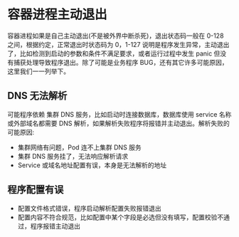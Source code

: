 # 容器进程主动退出

容器进程如果是自己主动退出(不是被外界中断杀死)，退出状态码一般在 0-128 之间，根据约定，正常退出时状态码为 0，1-127 说明是程序发生异常，主动退出了，比如检测到启动的参数和条件不满足要求，或者运行过程中发生 panic 但没有捕获处理导致程序退出。除了可能是业务程序 BUG，还有其它许多可能原因，这里我们一一列举下。

## DNS 无法解析

可能程序依赖 集群 DNS 服务，比如启动时连接数据库，数据库使用 service 名称或外部域名都需要 DNS 解析，如果解析失败程序将报错并主动退出。解析失败的可能原因:

* 集群网络有问题，Pod 连不上集群 DNS 服务
* 集群 DNS 服务挂了，无法响应解析请求
* Service 或域名地址配置有误，本身是无法解析的地址

## 程序配置有误

* 配置文件格式错误，程序启动解析配置失败报错退出
* 配置内容不符合规范，比如配置中某个字段是必选但没有填写，配置校验不通过，程序报错主动退出
